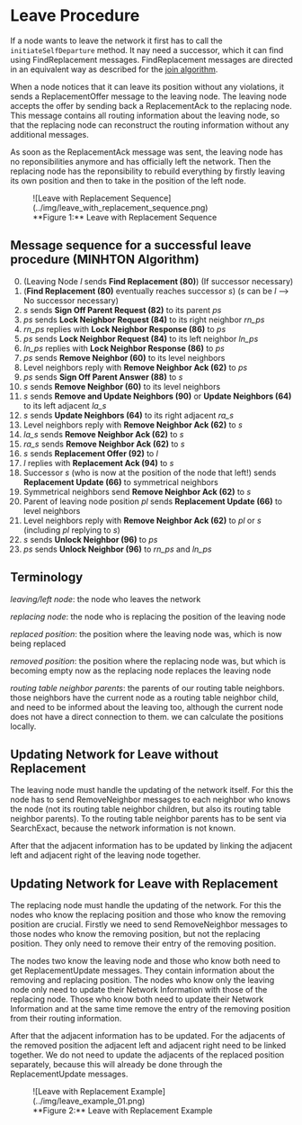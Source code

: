 # Leave Procedure

If a node wants to leave the network it first has to call the `initiateSelfDeparture` method.
It nay need a successor, which it can find using FindReplacement messages.
FindReplacement messages are directed in an equivalent way as described for the [join algorithm](join.md#finding-the-correct-position).

When a node notices that it can leave its position without any violations, it sends a ReplacementOffer message to the leaving node.
The leaving node accepts the offer by sending back a ReplacementAck to the replacing node.
This message contains all routing information about the leaving node, so that the replacing node can reconstruct the routing information without any additional messages.

As soon as the ReplacementAck message was sent, the leaving node has no reponsibilities anymore and has officially left the network.
Then the replacing node has the reponsibility to rebuild everything by firstly leaving its own position and then to take in the position of the left node.

<figure markdown>
  <a id="fig_leave_sequence"></a>
  ![Leave with Replacement Sequence](../img/leave_with_replacement_sequence.png)
  <figcaption markdown>**Figure 1:** Leave with Replacement Sequence</figcaption>
</figure>

## Message sequence for a successful leave procedure (MINHTON Algorithm)

0. (Leaving Node *l* sends **Find Replacement (80)**) (If successor necessary)
1. (**Find Replacement (80)** eventually reaches successor *s*) (*s* can be *l* --> No successor necessary)
2. *s* sends **Sign Off Parent Request (82)** to its parent *ps*
3. *ps* sends **Lock Neighbor Request (84)** to its right neighbor *rn_ps*
4. *rn_ps* replies with **Lock Neighbor Response (86)** to *ps*
5. *ps* sends **Lock Neighbor Request (84)** to its left neighbor *ln_ps*
6. *ln_ps* replies with **Lock Neighbor Response (86)** to *ps*
7. *ps* sends **Remove Neighbor (60)** to its level neighbors
8. Level neighbors reply with **Remove Neighbor Ack (62)** to *ps*
9. *ps* sends **Sign Off Parent Answer (88)** to *s*
10. *s* sends **Remove Neighbor (60)** to its level neighbors
11. *s* sends **Remove and Update Neighbors (90)** or **Update Neighbors (64)** to its left adjacent *la_s*
12. *s* sends **Update Neighbors (64)** to its right adjacent *ra_s*
13. Level neighbors reply with **Remove Neighbor Ack (62)** to *s*
14. *la_s* sends **Remove Neighbor Ack (62)** to *s*
15. *ra_s* sends **Remove Neighbor Ack (62)** to *s*
16. *s* sends **Replacement Offer (92)** to *l*
17. *l* replies with **Replacement Ack (94)** to *s*
18. Successor *s* (who is now at the position of the node that left!) sends **Replacement Update (66)** to symmetrical neighbors
19. Symmetrical neighbors send **Remove Neighbor Ack (62)** to *s*
20. Parent of leaving node position *pl* sends **Replacement Update (66)** to level neighbors
21. Level neighbors reply with **Remove Neighbor Ack (62)** to *pl* or *s* (including *pl* replying to *s*)
22. *s* sends **Unlock Neighbor (96)** to *ps*
23. *ps* sends **Unlock Neighbor (96)** to *rn_ps* and *ln_ps*

## Terminology

*leaving/left node*: the node who leaves the network

*replacing node*: the node who is replacing the position of the leaving node

*replaced position*: the position where the leaving node was, which is now being replaced

*removed position*: the position where the replacing node was, but which is becoming empty now as the replacing node replaces the leaving node

*routing table neighbor parents*: the parents of our routing table neighbors. those neighbors have the current node as a routing table neighbor child, and need to be informed about the leaving too, although the current node does not have a direct connection to them. we can calculate the positions locally.

## Updating Network for Leave without Replacement

The leaving node must handle the updating of the network itself. For this the node has to send RemoveNeighbor messages to each neighbor who knows the node (not its routing table neighbor children, but also its routing table neighbor parents).
To the routing table neighbor parents has to be sent via SearchExact, because the network information is not known.

After that the adjacent information has to be updated by linking the adjacent left and adjacent right of the leaving node together.

## Updating Network for Leave with Replacement

The replacing node must handle the updating of the network.
For this the nodes who know the replacing position and those who know the removing position are crucial.
Firstly we need to send RemoveNeighbor messages to those nodes who know the removing position, but not the replacing position.
They only need to remove their entry of the removing position.

The nodes two know the leaving node and those who know both need to get ReplacementUpdate messages.
They contain information about the removing and replacing position.
The nodes who know only the leaving node only need to update their Network Information with those of the replacing node.
Those who know both need to update their Network Information and at the same time remove the entry of the removing position from their routing information.

After that the adjacent information has to be updated.
For the adjacents of the removed position the adjacent left and adjacent right need to be linked together.
We do not need to update the adjacents of the replaced position separately, because this will already be done through the ReplacementUpdate messages.

<figure markdown>
  <a id="fig_leave_example"></a>
  ![Leave with Replacement Example](../img/leave_example_01.png)
  <figcaption markdown>**Figure 2:** Leave with Replacement Example</figcaption>
</figure>
